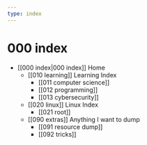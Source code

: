 ```yaml
---
type: index
---
```


# 000 index

- [[000 index|000 index]] Home
	- [[010 learning]] Learning Index
		- [[011 computer science]]
		- [[012 programming]]
		- [[013 cybersecurity]]
	- [[020 linux]] Linux Index
		- [[021 root]]
	- [[090 extras]] Anything I want to dump
		- [[091 resource dump]]
		- [[092 tricks]]
